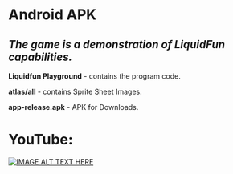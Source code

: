# Android APK
## _The game is a demonstration of LiquidFun capabilities._

**Liquidfun Playground** - contains the program code.

**atlas/all** - contains Sprite Sheet Images.

**app-release.apk** - APK for Downloads.

# YouTube:

[![IMAGE ALT TEXT HERE](https://img.youtube.com/vi/Pkrb9vx0-bI/0.jpg)](https://www.youtube.com/watch?v=Pkrb9vx0-bI)
